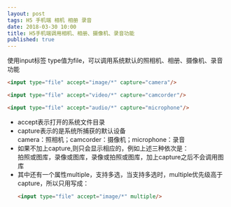 ```yaml
---
layout: post
tags: H5 手机端 相机 相册 录音
date: 2018-03-30 10:00
title: H5手机端调用相机、相册、摄像机、录音功能
published: true
---
```

使用input标签 type值为file，可以调用系统默认的照相机、相册、摄像机、录音功能
```html
<input type="file" accept="image/*" capture="camera"/>
```

```html
<input type="file" accept="video/*" capture="camcorder"/>
```

```html
<input type="file" accept="audio/*" capture="microphone"/> 
```
* accept表示打开的系统文件目录
* capture表示的是系统所捕获的默认设备  
    camera：照相机；camcorder：摄像机；microphone：录音
* 如果不加上capture,则只会显示相应的，例如上述三种依次是：  
      拍照或图库，录像或图库，录像或拍照或图库，加上capture之后不会调用图库
* 其中还有一个属性multiple，支持多选，当支持多选时，multiple优先级高于capture，所以只用写成：
    ```html
    <input type="file" accept="image/*" multiple/>
    ```
